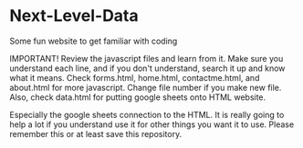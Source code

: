 # Next-Level-Data
Some fun website to get familiar with coding


IMPORTANT!
Review the javascript files and learn from it. Make sure you understand each line, and if you don't understand, search it up and know what it means. Check forms.html, home.html, contactme.html, and about.html for more javascript. Change file number if you make new file. Also, check data.html for putting google sheets onto HTML website.

Especially the google sheets connection to the HTML. It is really going to help a lot if you understand use it for other things you want it to use. Please remember this or at least save this repository.
